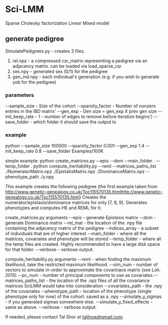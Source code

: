 # Sci-LMM
Sparse Cholesky factorIzation Linear Mixed model

## generate pedigree
SimulatePedigrees.py - creates 3 files. 
1. rel.npz - a compressed csr_matrix representing a pedigree via an adjacency matrix. can be loaded via load_sparse_csr
2. sex.npy - generated sex (0/1) for the pedigree
3. gen_ind.npy - each individual's generation (e.g. if you wish to generate yob for the pedigree)

### parameters
--sample_size - Size of the cohort
--sparsity_factor - Number of nonzero entries in the IBD matrix'
--gen_exp - Gen size = gen_exp X prev gen size
--init_keep_rate - 1 - number of edges to remove before iteration begins')
--save_folder - which folder it should save the output to

### example
python --sample_size 100000 --sparsity_factor 0.001 --gen_exp 1.4 --init_keep_rate 0.8 --save_folder Examples/100K



simple example:
python create_matrices.py --epis --dom --main_folder . --temp_folder .
python compute_heritability.py --reml --matrices_paths_list ./NumeratorMatrix.npz ./EpistatisMatrix.npz ./DominanceMatrix.npz --phenotype_path ./y.npy

This example creates the following pedigree (the first example taken from http://www.genetic-genealogy.co.uk/Toc115570135.htmlhttp://www.genetic-genealogy.co.uk/Toc115570135.html)
Creates the numerator/epistasis/dominance matrices for only [7, 8, 9].
Generates phenotypes and computes HE and REML for it.


create_matrices.py arguments
--epis - generate Epistasis matrix
--dom - generate Dominance matrix
--rel_mat - the location of the .npy file containing the adjacency matrix of the pedigree
--indices_array - a subset of individuals that are of higher interest
--main_folder - where all the matrices, covariates and phenotype will be stored
--temp_folder - where all the temp files are created. Highly recommended to have a large disk space for that folder.
--verbose - verbose output.


compute_heritability.py arguments
--reml - when finding the maximum likelihood, take the restricted maximum likelihood.
--sim_num - number of vectors to simulate in-order to approximate the covarinace matrix (see Loh. 2015)
--pc_num - number of principal components to use as covariates
--matrices_paths_list - the location of the .npz files of all the covariance matrices SciLMM would take into consideration
--covariates_path - the .npy of the covariates
--phenotype_path - location of the phenotype (single phenotype only for now) of the cohort. saved as a .npy
--simulate_y_sigmas - if you generated sigmas somewhere else.
--simulate_y_fixed_effects - same as above.
--verbose - verbose output.




If needed, please contact Tal Shor at talihow@gmail.com.
